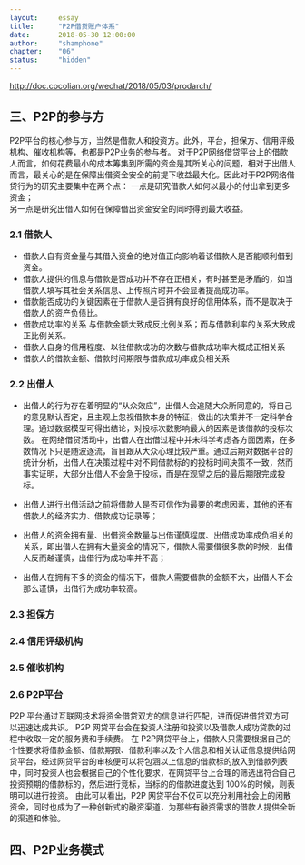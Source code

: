 ```yaml
---
layout: 	essay
title: 		"P2P借贷账户体系"
date: 		2018-05-30 12:00:00
author: 	"shamphone"
chapter:	"06"
status:		"hidden"
---
```


http://doc.cocolian.org/wechat/2018/05/03/prodarch/

## 三、P2P的参与方

P2P平台的核心参与方，当然是借款人和投资方。此外，平台，担保方、信用评级机构、催收机构等，也都是P2P业务的参与者。 
对于P2P网络借贷平台上的借款人而言，如何花费最小的成本筹集到所需的资金是其所关心的问题，相对于出借人而言，最关心的是在保障出借资金安全的前提下收益最大化。因此对于P2P网络借贷行为的研究主要集中在两个点：
一点是研究借款人如何以最小的付出拿到更多资金；  
另一点是研究出借人如何在保障借出资金安全的同时得到最大收益。  


### 2.1 借款人


- 借款人自有资金量与其借入资金的绝对值正向影响着该借款人是否能顺利借到资金。  
- 借款人提供的信息与借款是否成功并不存在正相关，有时甚至是矛盾的，如当借款人填写其社会关系信息、上传照片时并不会显著提高成功率。  
- 借款能否成功的关键因素在于借款人是否拥有良好的信用体系，而不是取决于借款人的资产负债比。  
- 借款成功率的关系 与借款金额大致成反比例关系；而与借款利率的关系大致成正比例关系。  
- 借款人自身的信用程度、以往借款成功的次数与借款成功率大概成正相关系  
- 借款人的借款金额、借款时间期限与借款成功率成负相关系



### 2.2 出借人

- 出借人的行为存在着明显的“从众效应”，出借人会追随大众所同意的，将自己的意见默认否定，且主观上忽视借款本身的特征，做出的决策并不一定科学合理。通过数据模型可得出结论，对投标次数影响最大的因素是该借款的投标次数。
在网络借贷活动中，出借人在出借过程中并未科学考虑各方面因素，在多数情况下只是随波逐流，盲目跟从大众心理比较严重。通过后期对数据平台的统计分析，出借人在决策过程中对不同借款标的的投标时间决策不一致，然而事实证明，大部分出借人不会急于投标，而是在观望之后的最后期限完成投标。

- 出借人进行出借活动之前将借款人是否可信作为最要的考虑因素，其他的还有借款人的经济实力、借款成功记录等；
- 出借人的资金拥有量、出借资金数量与出借谨慎程度、出借成功率成负相关的关系，即出借人在拥有大量资金的情况下，借款人需要借很多款的时候，出借人反而越谨慎，出借行为成功率并不高；  
- 出借人在拥有不多的资金的情况下，借款人需要借款的金额不大，出借人不会那么谨慎，出借行为成功率较高。  


### 2.3 担保方


### 2.4 信用评级机构



### 2.5 催收机构


### 2.6 P2P平台

P2P 平台通过互联网技术将资金借贷双方的信息进行匹配，进而促进借贷双方可以迅速达成共识。
P2P 网贷平台会在投资人注册和投资以及借款人成功贷款的过程中收取一定的服务费和手续费。
在 P2P网贷平台上，借款人只需要根据自己的个性要求将借款金额、借款期限、借款利率以及个人信息和相关认证信息提供给网贷平台，经过网贷平台的审核便可以将包涵以上信息的借款标的放入到借款列表中，同时投资人也会根据自己的个性化要求，在网贷平台上合理的筛选出符合自己投资预期的借款标的，然后进行竞标，当标的的借款进度达到 100%的时候，则表明可以进行投资。
由此可以看出，P2P 网贷平台不仅可以充分利用社会上的闲散资金，同时也成为了一种创新式的融资渠道，为那些有融资需求的借款人提供全新的渠道和体验。


## 四、P2P业务模式





